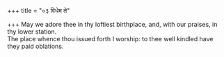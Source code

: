+++
title = "०३ विधेम ते"

+++
May we adore thee in thy loftiest birthplace, and, with our praises, in thy lower station.  
     The place whence thou issued forth I worship: to thee well kindled have they paid oblations.